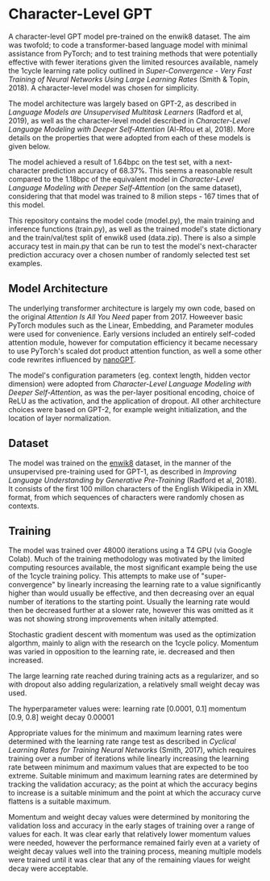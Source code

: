 # Character-Level GPT

A character-level GPT model pre-trained on the enwik8 dataset. The aim was twofold; to code a transformer-based language model with minimal assistance from PyTorch; and to test training methods that were potentially effective with fewer iterations given the limited resources available, namely the 1cycle learning rate policy outlined in _Super-Convergence - Very Fast Training of Neural Networks Using Large Learning Rates_ (Smith & Topin, 2018). A character-level model was chosen for simplicity.

The model architecture was largely based on GPT-2, as described in _Language Models are Unsupervised Multitask Learners_ (Radford et al, 2019), as well as the character-level model described in _Character-Level Language Modeling with Deeper Self-Attention_ (Al-Rfou et al, 2018). More details on the properties that were adopted from each of these models is given below. 

The model achieved a result of 1.64bpc on the test set, with a next-character prediction accuracy of 68.37%. This seems a reasonable result compared to the 1.18bpc of the equivalent model in _Character-Level Language Modeling with Deeper Self-Attention_ (on the same dataset), considering that that model was trained to 8 milion steps - 167 times that of this model.

This repository contains the model code (model.py), the main training and inference functions (train.py), as well as the trained model's state dictionary  and the train/val/test split of enwik8 used (data.zip). There is also a simple accuracy test in main.py that can be run to test the model's next-character prediction accuracy over a chosen number of randomly selected test set examples.


## Model Architecture

The underlying transformer architecture is largely my own code, based on the original _Attention Is All You Need_ paper from 2017. Howeever basic PyTorch modules such as the Linear, Embedding, and Parameter modules were used for convenience. Early versions included an entirely self-coded attention module, however for computation efficiency it became necessary to use PyTorch's scaled dot product attention function, as well a some other code rewrites influenced by [nanoGPT](https://github.com/karpathy/nanoGPT).

The model's configuration parameters (eg. context length, hidden vector dimension) were adopted from _Character-Level Language Modeling with Deeper Self-Attention_, as was the per-layer positional encoding, choice of ReLU as the activation, and the application of dropout. All other architecture choices were based on GPT-2, for example weight initialization, and the location of layer normalization.


## Dataset

The model was trained on the [enwik8](http://prize.hutter1.net/index.htm) dataset, in the manner of the unsupervised pre-training used for GPT-1, as described in _Improving Language Understanding by Generative Pre-Training_ (Radford et al, 2018). It consists of the first 100 millon characters of the English Wikipedia in XML format, from which sequences of characters were randomly chosen as contexts.


## Training

The model was trained over 48000 iterations using a T4 GPU (via Google Colab). Much of the training methodology was motivated by the limited computing resources available, the most significant example being the use of the 1cycle training policy. This attempts to make use of "super-convergence" by linearly increasing the learning rate to a value significantly higher than would usually be effective, and then decreasing over an equal number of iterations to the starting point. Usually the learning rate would then be decreased further at a slower rate, however this was omitted as it was not showing strong improvements when initally attempted.

Stochastic gradient descent with momentum was used as the optimization algorthm, mainly to align with the research on the 1cycle policy. Momentum was varied in opposition to the learning rate, ie. decreased and then increased.

The large learning rate reached during training acts as a regularizer, and so with dropout also adding regularization, a relatively small weight decay was used.

The hyperparameter values were:
learning rate   [0.0001, 0.1]
momentum        [0.9, 0.8]
weight decay    0.00001

Appropriate values for the minimum and maximum learning rates were determined with the learning rate range test as described in _Cyclical Learning Rates for Training Neural Networks_ (Smith, 2017), which requires training over a number of iterations while linearly increasing the learning rate between minimum and maximum values that are expected to be too extreme. Suitable minimum and maximum learning rates are determined by tracking the validation accuracy; as the point at which the accuracy begins to increase is a suitable minimum and the point at which the accuracy curve flattens is a suitable maximum.

Momentum and weight decay values were determined by monitoring the validation loss and accuracy in the early stages of training over a range of values for each. It was clear early that relatively lower momentum values were needed, however the performance remained fairly even at a variety of weight decay values well into the training process, meaning multiple models were trained until it was clear that any of the remaining vlaues for weight decay were acceptable.



